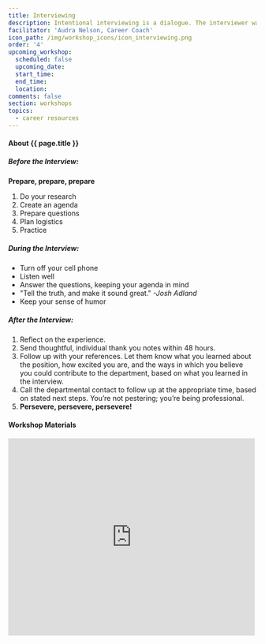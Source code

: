 ```yaml
---
title: Interviewing
description: Intentional interviewing is a dialogue. The interviewer wants to find out if you are qualified, whether you would enjoy working there, and whether they like you. You also want to know what your goals are as an interviewee and what questions you are trying to answer.
facilitator: 'Audra Nelson, Career Coach'
icon_path: /img/workshop_icons/icon_interviewing.png
order: '4'
upcoming_workshop:
  scheduled: false
  upcoming_date:
  start_time:
  end_time:
  location:
comments: false
section: workshops
topics: 
  - career resources
---
```


#### About {{ page.title }}

##### Before the Interview:

**Prepare, prepare, prepare**

1. Do your research
2. Create an agenda
3. Prepare questions
4. Plan logistics
5. Practice

##### During the Interview:

* Turn off your cell phone
* Listen well
* Answer the questions, keeping your agenda in mind
* "Tell the truth, and make it sound great." *-Josh Adland*
* Keep your sense of humor

##### After the Interview:

1. Reflect on the experience. 
2. Send thoughtful, individual thank you notes within 48 hours. 
3. Follow up with your references. Let them know what you learned about the position, how excited you are, and the ways in which you believe you could contribute to the department, based on what you learned in the interview.
4. Call the departmental contact to follow up at the appropriate time, based on stated next steps. You’re not pestering; you’re being professional.
5. **Persevere, persevere, persevere!**

#### Workshop Materials

<iframe src="https://app.box.com/embed/preview/0gk3jg6j0wrsun86i7j4ljcki2ziwni9?theme=dark" width="500" height="400" frameborder="0" allowfullscreen webkitallowfullscreen msallowfullscreen></iframe>
